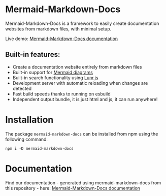 # Mermaid-Markdown-Docs

Mermaid-Markdown-Docs is a framework to easily create documentation websites from markdown files, with minimal setup.

Live demo: [Mermaid-Markdown-Docs documentation](https://perryvw.github.io/mermaid-markdown-docs/)

## Built-in features:

* Create a documentation website entirely from markdown files
* Built-in support for [Mermaid diagrams](https://mermaid.js.org/)
* Built-in search functionality using [Lunr.js](https://lunrjs.com/)
* Development server with automatic reloading when changes are detected
* Fast build speeds thanks to running on esbuild
* Independent output bundle, it is just html and js, it can run anywhere!

# Installation

The package `mermaid-markdown-docs` can be installed from npm using the following command:

```
npm i -D mermaid-markdown-docs
```

# Documentation

Find our documentation - generated using mermaid-markdown-docs from this repository - here: [Mermaid-Markdown-Docs documentation](https://perryvw.github.io/mermaid-markdown-docs/)
